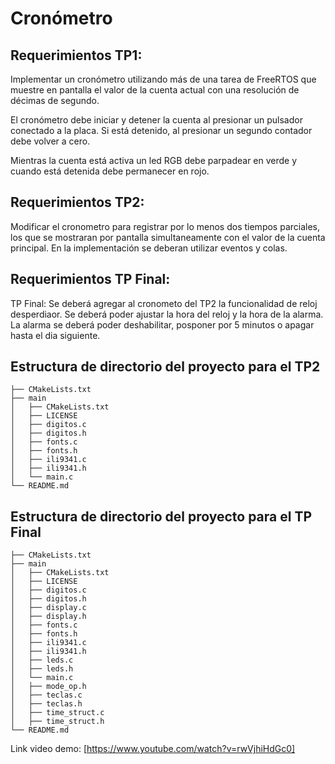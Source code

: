 # Cronómetro
## Requerimientos TP1: 
Implementar un cronómetro utilizando más de una tarea de FreeRTOS que muestre en pantalla el valor de la cuenta actual con una resolución de décimas de segundo.

El cronómetro debe iniciar y detener la cuenta al presionar un pulsador conectado a la placa. Si está detenido, al presionar un segundo contador debe volver a cero. 

Mientras la cuenta está activa un led RGB debe parpadear en verde y cuando está detenida debe permanecer en rojo. 

## Requerimientos TP2:
Modificar el cronometro para registrar por lo menos dos tiempos parciales, los que se mostraran por pantalla simultaneamente con el valor de la cuenta principal.
En la implementación se deberan utilizar eventos y colas.

## Requerimientos TP Final:
TP Final: Se deberá agregar al cronometo del TP2 la funcionalidad de reloj desperdiaor. Se deberá poder ajustar la hora del reloj y la hora de la alarma. La alarma se deberá poder deshabilitar, posponer por 5 minutos o apagar hasta el dia siguiente.

## Estructura de directorio del proyecto para el TP2

```
├── CMakeLists.txt
├── main
│   ├── CMakeLists.txt
│   ├── LICENSE
│   ├── digitos.c
│   ├── digitos.h
│   ├── fonts.c
│   ├── fonts.h
│   ├── ili9341.c
│   ├── ili9341.h
│   └── main.c
└── README.md                
```

## Estructura de directorio del proyecto para el TP Final

```
├── CMakeLists.txt
├── main
│   ├── CMakeLists.txt
│   ├── LICENSE
│   ├── digitos.c
│   ├── digitos.h
│   ├── display.c
│   ├── display.h
│   ├── fonts.c
│   ├── fonts.h
│   ├── ili9341.c
│   ├── ili9341.h
│   ├── leds.c
│   ├── leds.h
│   └── main.c
│   ├── mode_op.h
│   ├── teclas.c
│   ├── teclas.h
│   ├── time_struct.c
│   ├── time_struct.h
└── README.md                
```

Link video demo: 
[https://www.youtube.com/watch?v=rwVjhiHdGc0]
